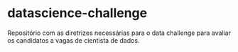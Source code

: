 # datascience-challenge
Repositório com as diretrizes necessárias para o data challenge para avaliar os candidatos a vagas de cientista de dados.
